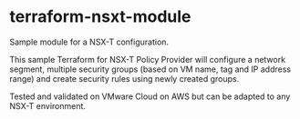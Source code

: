 # terraform-nsxt-module
Sample module for a NSX-T configuration. 

This sample Terraform for NSX-T Policy Provider will configure a network segment, multiple security groups (based on VM name, tag and IP address range) and create security rules using newly created groups.

Tested and validated on VMware Cloud on AWS but can be adapted to any NSX-T environment.
